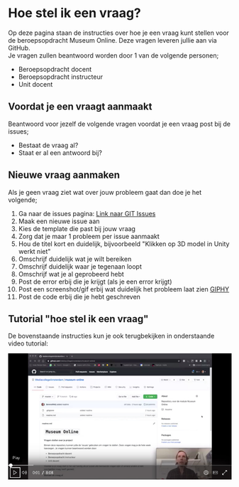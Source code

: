# Hoe stel ik een vraag?
Op deze pagina staan de instructies over hoe je een vraag kunt stellen voor de beroepsopdracht Museum Online.
Deze vragen leveren jullie aan via GitHub.   
Je vragen zullen beantwoord worden door 1 van de volgende personen;

- Beroepsopdracht docent
- Beroepsopdracht instructeur
- Unit docent

## Voordat je een vraagt aanmaakt
Beantwoord voor jezelf de volgende vragen voordat je een vraag post bij de issues;
- Bestaat de vraag al?
- Staat er al een antwoord bij?

## Nieuwe vraag aanmaken
Als je geen vraag ziet wat over jouw probleem gaat dan doe je het volgende;  
1. Ga naar de issues pagina: [Link naar GIT Issues](https://github.com/MediacollegeAmsterdam/museum-online/issues)
2. Maak een nieuwe issue aan
3. Kies de template die past bij jouw vraag
4. Zorg dat je maar 1 probleem per issue aanmaakt
5. Hou de titel kort en duidelijk, bijvoorbeeld "Klikken op 3D model in Unity werkt niet"
6. Omschrijf duidelijk wat je wilt bereiken
7. Omschrijf duidelijk waar je tegenaan loopt
8. Omschrijf wat je al geprobeerd hebt
9. Post de error erbij die je krijgt (als je een error krijgt)
10. Post een screenshot/gif erbij wat duidelijk het probleem laat zien [GIPHY](https://giphy.com/)
11. Post de code erbij die je hebt geschreven

## Tutorial "hoe stel ik een vraag"
De bovenstaande instructies kun je ook terugbekijken in onderstaande video tutorial:

[![Video uitleg "hoe stel ik een vraag"](tutorial_tickets.jpg)](https://web.microsoftstream.com/video/1b2fa0d6-6e08-4e03-8295-ac179034e3b7)